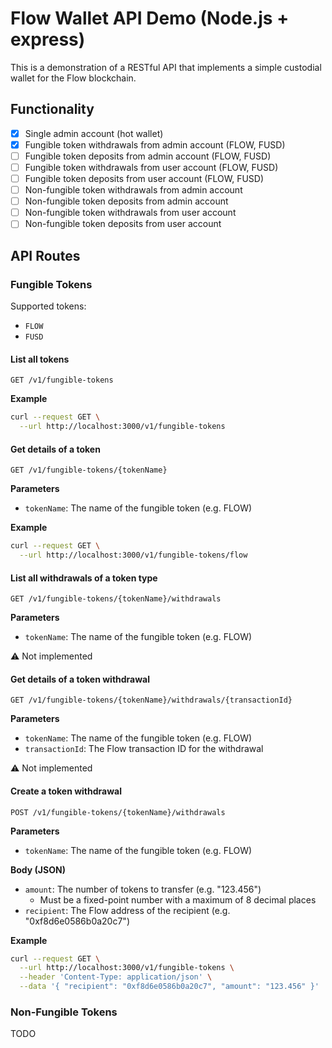 # Flow Wallet API Demo (Node.js + express)

This is a demonstration of a RESTful API that
implements a simple custodial wallet for the Flow blockchain.

## Functionality

- [x] Single admin account (hot wallet)
- [x] Fungible token withdrawals from admin account (FLOW, FUSD)
- [ ] Fungible token deposits from admin account (FLOW, FUSD)
- [ ] Fungible token withdrawals from user account (FLOW, FUSD)
- [ ] Fungible token deposits from user account (FLOW, FUSD)
- [ ] Non-fungible token withdrawals from admin account
- [ ] Non-fungible token deposits from admin account
- [ ] Non-fungible token withdrawals from user account
- [ ] Non-fungible token deposits from user account

## API Routes

### Fungible Tokens

Supported tokens:
- `FLOW`
- `FUSD`

#### List all tokens

`GET /v1/fungible-tokens`

**Example**

```sh
curl --request GET \
  --url http://localhost:3000/v1/fungible-tokens
```

#### Get details of a token

`GET /v1/fungible-tokens/{tokenName}`

**Parameters**

- `tokenName`: The name of the fungible token (e.g. FLOW)

**Example**

```sh
curl --request GET \
  --url http://localhost:3000/v1/fungible-tokens/flow
```

#### List all withdrawals of a token type

`GET /v1/fungible-tokens/{tokenName}/withdrawals`

**Parameters**

- `tokenName`: The name of the fungible token (e.g. FLOW)

:warning: Not implemented

#### Get details of a token withdrawal

`GET /v1/fungible-tokens/{tokenName}/withdrawals/{transactionId}`

**Parameters**

- `tokenName`: The name of the fungible token (e.g. FLOW)
- `transactionId`: The Flow transaction ID for the withdrawal

:warning: Not implemented

#### Create a token withdrawal

`POST /v1/fungible-tokens/{tokenName}/withdrawals`

**Parameters**

- `tokenName`: The name of the fungible token (e.g. FLOW)

**Body (JSON)**

- `amount`: The number of tokens to transfer (e.g. "123.456")
  - Must be a fixed-point number with a maximum of 8 decimal places
- `recipient`: The Flow address of the recipient (e.g. "0xf8d6e0586b0a20c7")

**Example**

```sh
curl --request GET \
  --url http://localhost:3000/v1/fungible-tokens \
  --header 'Content-Type: application/json' \
  --data '{ "recipient": "0xf8d6e0586b0a20c7", "amount": "123.456" }'
```

### Non-Fungible Tokens

TODO
